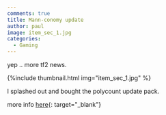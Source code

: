 ```yaml
---
comments: true
title: Mann-conomy update
author: paul
image: item_sec_1.jpg
categories:
  - Gaming
---
```

yep .. more tf2 news.

{%include thumbnail.html img="item_sec_1.jpg" %}

I splashed out and bought the polycount update pack.

more info [here](http://www.teamfortress.com/mannconomy/item_sets/){: target="_blank"}